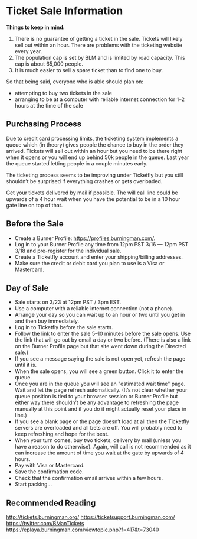 # Ticket Sale Information

**Things to keep in mind:**
1. There is no guarantee of getting a ticket in the sale. Tickets will likely sell out within an hour. There are problems with the ticketing website every year.
2. The population cap is set by BLM and is limited by road capacity. This cap is about 65,000 people.
3. It is much easier to sell a spare ticket than to find one to buy.

So that being said, everyone who is able should plan on:
* attempting to buy two tickets in the sale
* arranging to be at a computer with reliable internet connection for 1–2 hours at the time of the sale

## Purchasing Process
Due to credit card processing limits, the ticketing system implements a queue which (in theory) gives people the chance to buy in the order they arrived. Tickets will sell out within an hour but you need to be there right when it opens or you will end up behind 50k people in the queue. Last year the queue started letting people in a couple minutes early. 

The ticketing process seems to be improving under Ticketfly but you still shouldn’t be surprised if everything crashes or gets overloaded.

Get your tickets delivered by mail if possible. The will call line could be upwards of a 4 hour wait when you have the potential to be in a 10 hour gate line on top of that.

## Before the Sale
* Create a Burner Profile: https://profiles.burningman.com/.
* Log in to your Burner Profile any time from 12pm PST 3/16 — 12pm PST 3/18 and pre-register for the individual sale.
* Create a Ticketfly account and enter your shipping/billing addresses.
* Make sure the credit or debit card you plan to use is a Visa or Mastercard.

## Day of Sale
* Sale starts on 3/23 at 12pm PST / 3pm EST.
* Use a computer with a reliable internet connection (not a phone).
* Arrange your day so you can wait up to an hour or two until you get in and then buy immediately.
* Log in to Ticketfly before the sale starts.
* Follow the link to enter the sale 5–10 minutes before the sale opens. Use the link that will go out by email a day or two before. (There is also a link on the Burner Profile page but that site went down during the Directed sale.)
* If you see a message saying the sale is not open yet, refresh the page until it is.
* When the sale opens, you will see a green button. Click it to enter the queue.
* Once you are in the queue you will see an "estimated wait time" page. Wait and let the page refresh automatically. (It’s not clear whether your queue position is tied to your browser session or Burner Profile but either way there shouldn’t be any advantage to refreshing the page manually at this point and if you do it might actually reset your place in line.)
* If you see a blank page or the page doesn’t load at all then the Ticketfly servers are overloaded and all bets are off. You will probably need to keep refreshing and hope for the best.
* When your turn comes, buy two tickets, delivery by mail (unless you have a reason to do otherwise). Again, will call is not recommended as it can increase the amount of time you wait at the gate by upwards of 4 hours.
* Pay with Visa or Mastercard.
* Save the confirmation code.
* Check that the confirmation email arrives within a few hours.
* Start packing…

## Recommended Reading
http://tickets.burningman.org/
https://ticketsupport.burningman.com/
https://twitter.com/BManTickets
https://eplaya.burningman.com/viewtopic.php?f=417&t=73040
